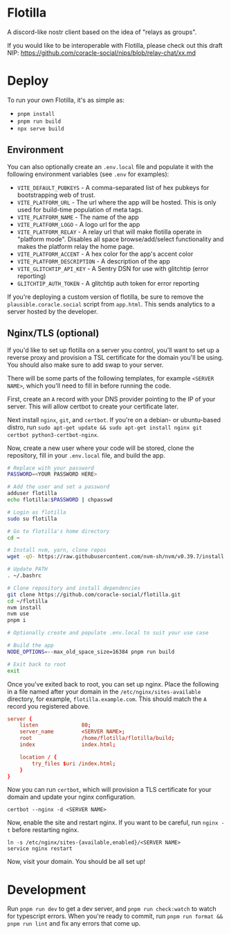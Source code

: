 # Flotilla

A discord-like nostr client based on the idea of "relays as groups".

If you would like to be interoperable with Flotilla, please check out this draft NIP: https://github.com/coracle-social/nips/blob/relay-chat/xx.md

# Deploy

To run your own Flotilla, it's as simple as:

- `pnpm install`
- `pnpm run build`
- `npx serve build`

## Environment

You can also optionally create an `.env.local` file and populate it with the following environment variables (see `.env` for examples):

- `VITE_DEFAULT_PUBKEYS` - A comma-separated list of hex pubkeys for bootstrapping web of trust.
- `VITE_PLATFORM_URL` - The url where the app will be hosted. This is only used for build-time population of meta tags.
- `VITE_PLATFORM_NAME` - The name of the app
- `VITE_PLATFORM_LOGO` - A logo url for the app
- `VITE_PLATFORM_RELAY` - A relay url that will make flotilla operate in "platform mode". Disables all space browse/add/select functionality and makes the platform relay the home page.
- `VITE_PLATFORM_ACCENT` - A hex color for the app's accent color
- `VITE_PLATFORM_DESCRIPTION` - A description of the app
- `VITE_GLITCHTIP_API_KEY` - A Sentry DSN for use with glitchtip (error reporting)
- `GLITCHTIP_AUTH_TOKEN` - A glitchtip auth token for error reporting

If you're deploying a custom version of flotilla, be sure to remove the `plausible.coracle.social` script from `app.html`. This sends analytics to a server hosted by the developer.

## Nginx/TLS (optional)

If you'd like to set up flotilla on a server you control, you'll want to set up a reverse proxy and provision a TSL certificate for the domain you'll be using. You should also make sure to add swap to your server.

There will be some parts of the following templates, for example `<SERVER NAME>`, which you'll need to fill in before running the code.

First, create an `A` record with your DNS provider pointing to the IP of your server. This will allow certbot to create your certificate later.

Next install `nginx`, `git`, and `certbot`. If you're on a debian- or ubuntu-based distro, run `sudo apt-get update && sudo apt-get install nginx git certbot python3-certbot-nginx`.

Now, create a new user where your code will be stored, clone the repository, fill in your `.env.local` file, and build the app.

```sh
# Replace with your password
PASSWORD=<YOUR PASSWORD HERE>

# Add the user and set a password
adduser flotilla
echo flotilla:$PASSWORD | chpasswd

# Login as flotilla
sudo su flotilla

# Go to flotilla's home directory
cd ~

# Install nvm, yarn, clone repos
wget -qO- https://raw.githubusercontent.com/nvm-sh/nvm/v0.39.7/install.sh | bash

# Update PATH
. ~/.bashrc

# Clone repository and install dependencies
git clone https://github.com/coracle-social/flotilla.git
cd ~/flotilla
nvm install
nvm use
pnpm i

# Optionally create and populate .env.local to suit your use case

# Build the app
NODE_OPTIONS=--max_old_space_size=16384 pnpm run build

# Exit back to root
exit
```

Once you've exited back to root, you can set up nginx. Place the following in a file named after your domain in the `/etc/nginx/sites-available` directory, for example, `flotilla.example.com`. This should match the `A` record you registered above.

```conf
server {
    listen              80;
    server_name         <SERVER NAME>;
    root                /home/flotilla/flotilla/build;
    index               index.html;

    location / {
        try_files $uri /index.html;
    }
}
```

Now you can run `certbot`, which will provision a TLS certificate for your domain and update your nginx configuration.

```
certbot --nginx -d <SERVER NAME>
```

Now, enable the site and restart nginx. If you want to be careful, run `nginx -t` before restarting nginx.

```
ln -s /etc/nginx/sites-{available,enabled}/<SERVER NAME>
service nginx restart
```

Now, visit your domain. You should be all set up!

# Development

Run `pnpm run dev` to get a dev server, and `pnpm run check:watch` to watch for typescript errors. When you're ready to commit, run `pnpm run format && pnpm run lint` and fix any errors that come up.
